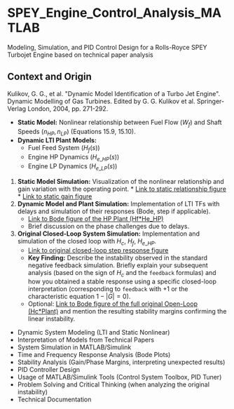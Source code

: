 # SPEY_Engine_Control_Analysis_MATLAB
Modeling, Simulation, and PID Control Design for a Rolls-Royce SPEY Turbojet Engine based on technical paper analysis

## Context and Origin
Kulikov, G. G., et al. "Dynamic Model Identification of a Turbo Jet Engine". Dynamic Modelling of Gas Turbines. Edited by G. G. Kulikov et al. Springer-Verlag London, 2004, pp. 271-292.


* **Static Model:** Nonlinear relationship between Fuel Flow ($W_f$) and Shaft Speeds ($n_{HP}, n_{LP}$) (Equations 15.9, 15.10).
* **Dynamic LTI Plant Models:**
    * Fuel Feed System ($H_f(s)$) 
    * Engine HP Dynamics ($H_{e\_HP}(s)$) 
    * Engine LP Dynamics ($H_{e\_LP}(s)$)

 1.  **Static Model Simulation:** Visualization of the nonlinear relationship and gain variation with the operating point.
    * [Link to static relationship figure](path/to/figures/static_relationship.png)
    * [Link to static gain figure](path/to/figures/static_gain.png)
2.  **Dynamic Model and Plant Simulation:** Implementation of LTI TFs with delays and simulation of their responses (Bode, step if applicable).
    * [Link to Bode figure of the HP Plant (Hf*He_HP)](path/to/figures/plant_hp_bode.png)
    * Brief discussion on the phase challenges due to delays.
3.  **Original Closed-Loop System Simulation:** Implementation and simulation of the closed loop with $H_c$, $H_f$, $H_{e\_HP}$.
    * [Link to original closed-loop step response figure](path/to/figures/original_closed_loop_step.png)
    * **Key Finding:** Describe the instability observed in the standard negative feedback simulation. Briefly explain your subsequent analysis (based on the sign of $H_c$ and the `feedback` formulas) and how you obtained a stable response using a specific closed-loop interpretation (corresponding to `feedback` with +1 or the characteristic equation $1-|G|=0$).
    * Optional: [Link to Bode figure of the full original Open-Loop (Hc*Plant)](path/to/figures/open_loop_original_bode.png) and mention the resulting stability margins confirming the linear instability.



* Dynamic System Modeling (LTI and Static Nonlinear)
* Interpretation of Models from Technical Papers
* System Simulation in MATLAB/Simulink
* Time and Frequency Response Analysis (Bode Plots)
* Stability Analysis (Gain/Phase Margins, interpreting unexpected results)
* PID Controller Design
* Usage of MATLAB/Simulink Tools (Control System Toolbox, PID Tuner)
* Problem Solving and Critical Thinking (when analyzing the original instability)
* Technical Documentation
